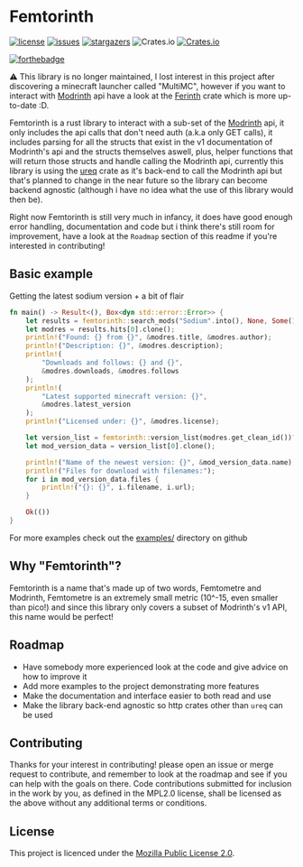 # Femtorinth
[![license](https://img.shields.io/github/license/phnixir/femtorinth)](https://github.com/phnixir/femtorinth/blob/master/LICENSE)
[![issues](https://img.shields.io/github/issues-raw/phnixir/femtorinth)](https://github.com/phnixir/femtorinth/issues)
[![stargazers](https://img.shields.io/github/stars/phnixir/femtorinth)](https://github.com/phnixir/femtorinth/stargazers)
![Crates.io](https://img.shields.io/crates/d/femtorinth)
[![Crates.io](https://img.shields.io/crates/v/femtorinth)](https://crates.io/crates/femtorinth)

[![forthebadge](https://forthebadge.com/images/badges/made-with-rust.svg)](https://www.rust-lang.org/)

⚠️ This library is no longer maintained, I lost interest in this project after discovering
a minecraft launcher called "MultiMC", however if you want to interact with [Modrinth][modrinth] api
have a look at the [Ferinth][ferinth] crate which is more up-to-date :D.

[ferinth]: https://crates.io/crates/ferinth

Femtorinth is a rust library to interact with a sub-set of the [Modrinth][modrinth] api,
it only includes the api calls that don't need auth (a.k.a only GET calls), it includes
parsing for all the structs that exist in the v1 documentation of Modrinth's api and the
structs themselves aswell, plus, helper functions that will return those structs and
handle calling the Modrinth api, currently this library is using the [ureq][ureq] crate
as it's back-end to call the Modrinth api but that's planned to change in the near future
so the library can become backend agnostic (although i have no idea what the use of this
library would then be).

Right now Femtorinth is still very much in infancy, it does have good enough error handling,
documentation and code but i think there's still room for improvement, have a look at the
`Roadmap` section of this readme if you're interested in contributing!

[modrinth]: https://modrinth.com
[ureq]: https://crates.io/crates/ureq

## Basic example
Getting the latest sodium version + a bit of flair
```rust
fn main() -> Result<(), Box<dyn std::error::Error>> {
    let results = femtorinth::search_mods("Sodium".into(), None, Some(1))?;
    let modres = results.hits[0].clone();
    println!("Found: {} from {}", &modres.title, &modres.author);
    println!("Description: {}", &modres.description);
    println!(
        "Downloads and follows: {} and {}",
        &modres.downloads, &modres.follows
    );
    println!(
        "Latest supported minecraft version: {}",
        &modres.latest_version
    );
    println!("Licensed under: {}", &modres.license);

    let version_list = femtorinth::version_list(modres.get_clean_id())?;
    let mod_version_data = version_list[0].clone();

    println!("Name of the newest version: {}", &mod_version_data.name);
    println!("Files for download with filenames:");
    for i in mod_version_data.files {
        println!("{}: {}", i.filename, i.url);
    }

    Ok(())
}
```
For more examples check out the [examples/][examples] directory on github

[examples]: https://github.com/phnixir/femtorinth

## Why "Femtorinth"?
Femtorinth is a name that's made up of two words, Femtometre and Modrinth,
Femtometre is an extremely small metric (10^-15, even smaller than pico!)
and since this library only covers a subset of Modrinth's v1 API, this
name would be perfect!

## Roadmap
- Have somebody more experienced look at the code and give advice on how to improve it
- Add more examples to the project demonstrating more features
- Make the documentation and interface easier to both read and use
- Make the library back-end agnostic so http crates other than `ureq` can be used

## Contributing
Thanks for your interest in contributing! please open an issue or merge request
to contribute, and remember to look at the roadmap and see if you can help with
the goals on there. Code contributions submitted for inclusion in the work by
you, as defined in the MPL2.0 license, shall be licensed as the above without
any additional terms or conditions.

## License
This project is licenced under the [Mozilla Public License 2.0](https://www.mozilla.org/en-US/MPL/2.0/).
